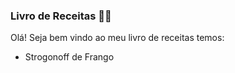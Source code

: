 ### **Livro de Receitas** :man_cook:

Olá! Seja bem vindo ao meu livro de receitas temos:

- Strogonoff de Frango
